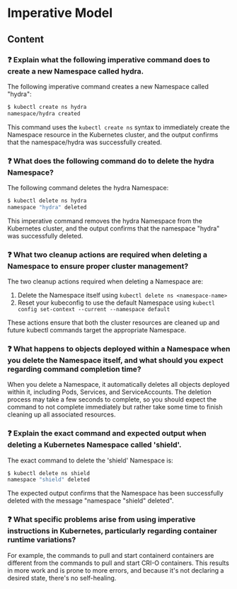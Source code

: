 # Imperative Model

## Content

### ❓ Explain what the following imperative command does to create a new Namespace called hydra.
The following imperative command creates a new Namespace called "hydra":

```bash
$ kubectl create ns hydra
namespace/hydra created
```

This command uses the `kubectl create ns` syntax to immediately create the Namespace resource in the Kubernetes cluster, and the output confirms that the namespace/hydra was successfully created.

### ❓ What does the following command do to delete the hydra Namespace?
The following command deletes the hydra Namespace:

```bash
$ kubectl delete ns hydra
namespace "hydra" deleted
```

This imperative command removes the hydra Namespace from the Kubernetes cluster, and the output confirms that the namespace "hydra" was successfully deleted.

### ❓ What two cleanup actions are required when deleting a Namespace to ensure proper cluster management?
The two cleanup actions required when deleting a Namespace are:

1. Delete the Namespace itself using `kubectl delete ns <namespace-name>`
2. Reset your kubeconfig to use the default Namespace using `kubectl config set-context --current --namespace default`

These actions ensure that both the cluster resources are cleaned up and future kubectl commands target the appropriate Namespace.

### ❓ What happens to objects deployed within a Namespace when you delete the Namespace itself, and what should you expect regarding command completion time?
When you delete a Namespace, it automatically deletes all objects deployed within it, including Pods, Services, and ServiceAccounts. The deletion process may take a few seconds to complete, so you should expect the command to not complete immediately but rather take some time to finish cleaning up all associated resources.

### ❓ Explain the exact command and expected output when deleting a Kubernetes Namespace called 'shield'.
The exact command to delete the 'shield' Namespace is:

```bash
$ kubectl delete ns shield
namespace "shield" deleted
```

The expected output confirms that the Namespace has been successfully deleted with the message "namespace \"shield\" deleted".

### ❓ What specific problems arise from using imperative instructions in Kubernetes, particularly regarding container runtime variations?
For example, the commands to pull and start containerd containers are different from the commands to pull and start CRI-O containers. This results in more work and is prone to more errors, and because it's not declaring a desired state, there's no self-healing.


